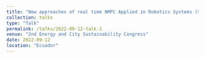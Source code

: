 ```yaml
---
title: "New approaches of real time NMPC Applied in Robotics Systems (Speaker)"
collection: talks
type: "Talk"
permalink: /talks/2022-09-12-talk-1
venue: "2nd Energy and City Sustainability Congress"
date: 2022-09-12
location: "Ecuador"
---
```

